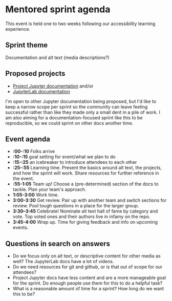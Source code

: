 # Mentored sprint agenda
This event is held one to two weeks following our accessibility learning 
experience.

## Sprint theme
Documentation and alt text (media descriptions?)

## Proposed projects
- [Project Jupyter documentation](https://jupyter.readthedocs.io/en/latest/) 
and/or 
- [JupyterLab documentation](https://jupyterlab.readthedocs.io/en/stable/) 

I'm open to other Jupyter documentation being proposed, but I'd like to keep 
a narrow scope per sprint so the community can leave feeling successful rather 
than like they made only a small dent in a pile of work. I am also aiming for 
a documentation-focused sprint like this to be reproducible, so we could 
sprint on other docs another time.

## Event agenda
- **:00-:10** Folks arrive
- **:10-:15** goal setting for event/what we plan to do
- **:15-:25** an icebreaker to introduce attendees to each other
- **:25-:55** Learning time.  Present the basics around alt text, the projects, 
and how the sprint will work. Share resources for further reference in the event.
- **:55-1:05** Team up! Choose a (pre-determined) section of the docs to tackle. 
Plan your team's approach.
- **1:05-3:00** Work time.
- **3:00-3:30** Get review. Pair up with another team and switch sections for 
review. Pool tough questions in a place for the larger group.
- **3:30–3:45** Celebrate! Nominate alt text hall of fame by category and vote. 
Top voted ones and their authors live in infamy on the repo.
- **3:45-4:00** Wrap up. Time for giving feedback and info on upcoming events.

## Questions in search on answers
- Do we focus only on alt text, or descriptive content for other media as 
well? The JupyterLab docs have a lot of videos.
- Do we need resources for git and github, or is that out of scope for our 
attendees?
- Project Jupyter docs have less content and are a more manageable goal for 
the sprint. Do enough people use them for this to do a helpful task?
- What is a reasonable amount of time for a sprint? How long do we want this 
to be?
